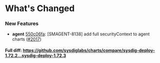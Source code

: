 # What's Changed

### New Features
- **agent** [550c06fa](https://github.com/sysdiglabs/charts/commit/550c06fad7140b7e98d6063ba61337be4341498a): [SMAGENT-8138] add full securityContext to agent charts ([#2017](https://github.com/sysdiglabs/charts/issues/2017))
#### Full diff: https://github.com/sysdiglabs/charts/compare/sysdig-deploy-1.72.2...sysdig-deploy-1.72.3
